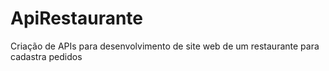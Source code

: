 # ApiRestaurante
Criação de APIs para desenvolvimento de site web de um restaurante para cadastra pedidos
